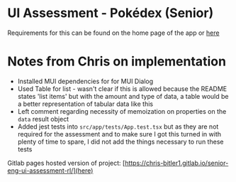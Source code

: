 # UI Assessment - Pokédex (Senior)

Requirements for this can be found on the home page of the app or [here](./src/README.md)

# Notes from Chris on implementation
- Installed MUI dependencies for for MUI Dialog
- Used Table for list - wasn't clear if this is allowed because the README states 'list items' but with the amount and type of data, a table would be a better representation of tabular data like this
- Left comment regarding necessity of memoization on properties on the `data` result object
- Added jest tests into `src/app/tests/App.test.tsx` but as they are not required for the assessment and to make sure I got this turned in with plenty of time to spare, I did not add the things necessary to run these tests

Gitlab pages hosted version of project: [https://chris-bitler1.gitlab.io/senior-eng-ui-assessment-rl/](here)